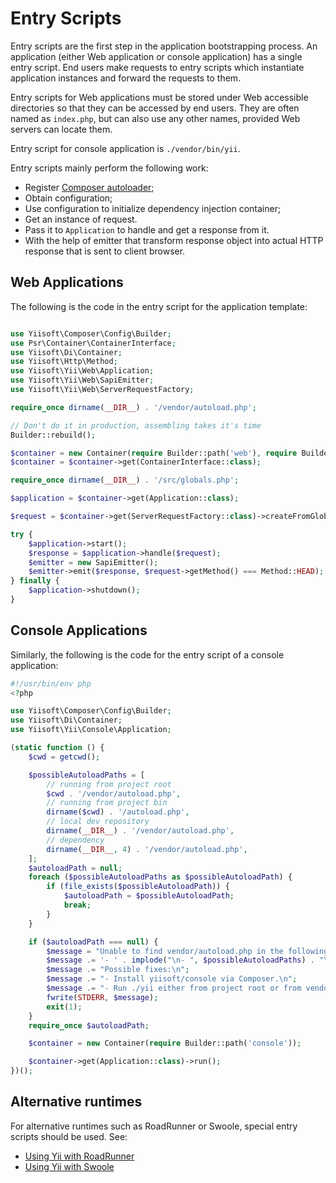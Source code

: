 # Entry Scripts

Entry scripts are the first step in the application bootstrapping process. An application (either
Web application or console application) has a single entry script. End users make requests to
entry scripts which instantiate application instances and forward the requests to them.

Entry scripts for Web applications must be stored under Web accessible directories so that they
can be accessed by end users. They are often named as `index.php`, but can also use any other names,
provided Web servers can locate them.

Entry script for console application is `./vendor/bin/yii`.

Entry scripts mainly perform the following work:

* Register [Composer autoloader](https://getcomposer.org/doc/01-basic-usage.md#autoloading);
* Obtain configuration;
* Use configuration to initialize dependency injection container;
* Get an instance of request.
* Pass it to `Application` to handle and get a response from it.
* With the help of emitter that transform response object into actual HTTP response that is sent to client browser.

## Web Applications <span id="web-applications"></span>

The following is the code in the entry script for the application template:

```php

use Yiisoft\Composer\Config\Builder;
use Psr\Container\ContainerInterface;
use Yiisoft\Di\Container;
use Yiisoft\Http\Method;
use Yiisoft\Yii\Web\Application;
use Yiisoft\Yii\Web\SapiEmitter;
use Yiisoft\Yii\Web\ServerRequestFactory;

require_once dirname(__DIR__) . '/vendor/autoload.php';

// Don't do it in production, assembling takes it's time
Builder::rebuild();

$container = new Container(require Builder::path('web'), require Builder::path('providers'));
$container = $container->get(ContainerInterface::class);

require_once dirname(__DIR__) . '/src/globals.php';

$application = $container->get(Application::class);

$request = $container->get(ServerRequestFactory::class)->createFromGlobals();

try {
    $application->start();
    $response = $application->handle($request);
    $emitter = new SapiEmitter();
    $emitter->emit($response, $request->getMethod() === Method::HEAD);
} finally {
    $application->shutdown();
}
```

## Console Applications <span id="console-applications"></span>

Similarly, the following is the code for the entry script of a console application:

```php
#!/usr/bin/env php
<?php

use Yiisoft\Composer\Config\Builder;
use Yiisoft\Di\Container;
use Yiisoft\Yii\Console\Application;

(static function () {
    $cwd = getcwd();

    $possibleAutoloadPaths = [
        // running from project root
        $cwd . '/vendor/autoload.php',
        // running from project bin
        dirname($cwd) . '/autoload.php',
        // local dev repository
        dirname(__DIR__) . '/vendor/autoload.php',
        // dependency
        dirname(__DIR__, 4) . '/vendor/autoload.php',
    ];
    $autoloadPath = null;
    foreach ($possibleAutoloadPaths as $possibleAutoloadPath) {
        if (file_exists($possibleAutoloadPath)) {
            $autoloadPath = $possibleAutoloadPath;
            break;
        }
    }

    if ($autoloadPath === null) {
        $message = "Unable to find vendor/autoload.php in the following paths:\n\n";
        $message .= '- ' . implode("\n- ", $possibleAutoloadPaths) . "\n\n";
        $message .= "Possible fixes:\n";
        $message .= "- Install yiisoft/console via Composer.\n";
        $message .= "- Run ./yii either from project root or from vendor/bin.\n";
        fwrite(STDERR, $message);
        exit(1);
    }
    require_once $autoloadPath;

    $container = new Container(require Builder::path('console'));

    $container->get(Application::class)->run();
})();
```

## Alternative runtimes

For alternative runtimes such as RoadRunner or Swoole, special entry scripts should be used. See:

- [Using Yii with RoadRunner](../tutorial/using-yii-with-roadrunner.md)
- [Using Yii with Swoole](../tutorial/using-yii-with-swoole.md)
